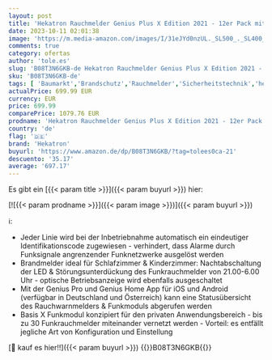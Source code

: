 ```yaml
---
layout: post
title: 'Hekatron Rauchmelder Genius Plus X Edition 2021 - 12er Pack mit Funkmodul - Testsieger Stiftung Warentest - mit 10 Jahres Batterie - Amazon Exclusice - App-Unterstützt - Mehrsprachig'
date: 2023-10-11 02:01:38
image: 'https://m.media-amazon.com/images/I/31eJYd0nzUL._SL500_._SL400_.jpg'
comments: true
category: ofertas
author: 'tole.es'
slug: 'B08T3N6GKB-de Hekatron Rauchmelder Genius Plus X Edition 2021 - 12er...'
sku: 'B08T3N6GKB-de'
tags: [ 'Baumarkt','Brandschutz','Rauchmelder','Sicherheitstechnik','hekatron','🇩🇪', ]
actualPrice: 699.99 EUR
currency: EUR
price: 699.99
comparePrice: 1079.76 EUR
prodname: 'Hekatron Rauchmelder Genius Plus X Edition 2021 - 12er Pack mit Funkmodul - Testsieger Stiftung Warentest - mit 10 Jahres Batterie - Amazon Exclusice - App-Unterstützt - Mehrsprachig'
country: 'de'
flag: '🇩🇪'
brand: 'Hekatron'
buyurl: 'https://www.amazon.de/dp/B08T3N6GKB/?tag=tolees0ca-21'
descuento: '35.17'
average: '697.17'
---
```


Es gibt ein [{{< param title >}}]({{< param buyurl >}}) hier:

[![{{< param prodname >}}]({{< param image >}})]({{< param buyurl >}})

ℹ️:

- Jeder Linie wird bei der Inbetriebnahme automatisch ein eindeutiger Identifikationscode zugewiesen - verhindert, dass Alarme durch Funksignale angrenzender Funknetzwerke ausgelöst werden
- Brandmelder ideal für Schlafzimmer & Kinderzimmer: Nachtabschaltung der LED & Störungsunterdückung des Funkrauchmelder von 21.00-6.00 Uhr - optische Betriebsanzeige wird ebenfalls ausgeschaltet
- Mit der Genius Pro und Genius Home App für iOS und Android (verfügbar in Deutschland und Österreich) kann eine Statusübersicht des Rauchwarnmelders & Funkmoduls abgerufen werden
- Basis X Funkmodul konzipiert für den privaten Anwendungsbereich - bis zu 30 Funkrauchmelder miteinander vernetzt werden - Vorteil: es entfällt jegliche Art von Konfiguration und Einstellung

[🛒 kauf es hier!!]({{< param buyurl >}})
{{<world>}}B08T3N6GKB{{</world>}}
